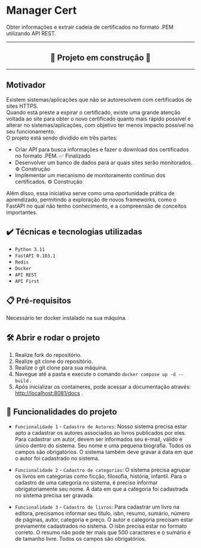 # Manager Cert

Obter informações e extrair cadeia de certificados no formato .PEM utilizando API REST.

---

<h2 align="center">👷 Projeto em construção 👷</h2>

---

## Motivador

Existem sistemas/aplicações que não se autoresolvem com certificados de sites HTTPS.  
Quando está preste a expirar o certificado, existe uma grande atenção voltada ao site para obter o novo certificado quanto mais rápido possível e alterar no sistemas/aplicações, com objetivo  ter menos impacto possível no seu funcionamento.  
O projeto está sendo dividido em três partes:

* Criar API para busca informações e fazer o download dos certificados no formato .PEM. ✅ Finalizado
* Desenvolver um banco de dados para ar quais sites serão monitorados. ⚙️ Construção
* Implementar um mecanismo de monitoramento contínuo dos certificados. ⚙️ Construção

Além disso, essa iniciativa serve como uma oportunidade prática de aprendizado, permitindo a exploração de novos frameworks, como o FastAPI no qual não tenho conhecimento, e a compreensão de conceitos importantes.

## ✔️ Técnicas e tecnologias utilizadas

* ``Python 3.11``
* ``FastAPI 0.103.1``
* ``Redis``
* ``Docker``
* ``API REST``
* ``API First``

## 📋 Pré-requisitos

Necessário ter docker instalado na sua máquina.

## 🛠️ Abrir e rodar o projeto

1. Realize fork do repositório.
2. Realize git clone do repositório.
3. Realize o git clone para sua máquina.
4. Navegue até a pasta e execute o comando `docker compose up -d --build` .
5. Após inicializar os containeres, pode acessar a documentação através: <http://localhost:8081/docs> .

## 🔨 Funcionalidades do projeto

* `Funcionalidade 1` - `Cadastro de Autores`: Nosso sistema precisa estar apto a cadastrar os autores associados ao livros publicados por eles. Para cadastrar um autor, devem ser informados seu e-mail, válido e único dentro do sistema. Seu nome e uma pequena biografia. Todos os campos são obrigatórios. O sistema também deve gravar a data em que o autor foi cadastrado no sistema.

* `Funcionalidade 2` - `Cadastro de categorias`: O sistema precisa agrupar os livros em categorias como ficção, filosofia, história, infantil. Para o cadastro de uma categoria no sistema, é preciso informar obrigatoriamente seu nome. A data em que a categoria foi cadastrada no sistema precisa ser gravada.

* `Funcionalidade 3` - `Cadastro de livros`: Para cadastrar um livro na editora, precisamos informar seu título, isbn, resumo, sumário, número de páginas, autor, categoria e preço. O autor e categoria precisam estar previamente cadastrados no sistema. O isbn precisa estar no formato correto. O resumo não pode ter mais que 500 caracteres e o sumário é de tamanho livre. Todos os campos são obrigatórios.


